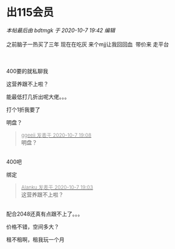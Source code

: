 # 出115会员


<i class="pstatus"> 本帖最后由 bdtmgk 于 2020-10-7 19:42 编辑 </i><br />
<br />
之前脑子一热买了三年 现在在吃灰 来个mjj让我回回血&nbsp;&nbsp;带价来 走平台<br />
<br />
<br />
<br />
400要的就私聊我

这营养跟不上啦？<img src="static/image/smiley/default/lol.gif" smilieid="12" border="0" alt="" />

能最低打几折出呢大佬。。。

打个1折我要了<img src="static/image/smiley/default/lol.gif" smilieid="12" border="0" alt="" />

明盘？

<div class="quote"><blockquote><font size="2"><a href="https://www.hostloc.com/forum.php?mod=redirect&amp;goto=findpost&amp;pid=9269143&amp;ptid=751754" target="_blank"><font color="#999999">ggeeii 发表于 2020-10-7 19:08</font></a></font><br />
明盘？</blockquote></div><br />
400吧

绑定

<div class="quote"><blockquote><font size="2"><a href="https://www.hostloc.com/forum.php?mod=redirect&amp;goto=findpost&amp;pid=9269116&amp;ptid=751754" target="_blank"><font color="#999999">Alanku 发表于 2020-10-7 19:03</font></a></font><br />
这营养跟不上啦？</blockquote></div><br />
配合2048还真有点跟不上了。。。

价格不错，空间多大？

租不租啊，租我玩一个月
